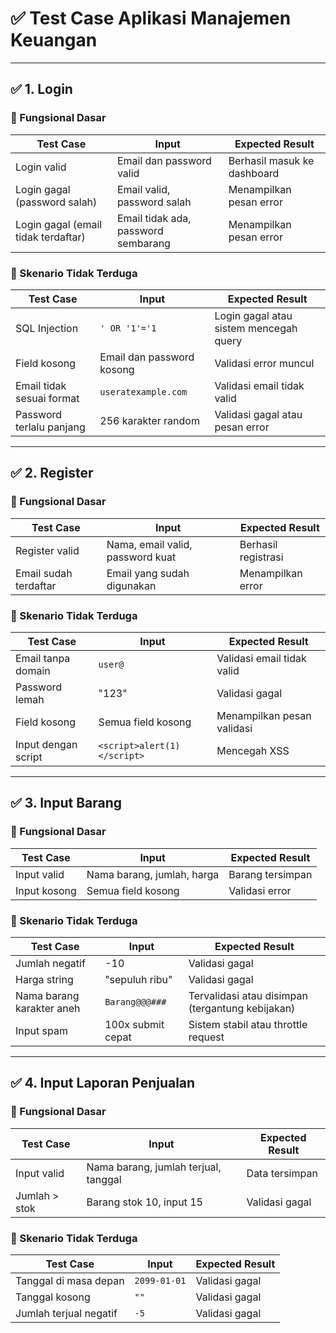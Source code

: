 # ✅ Test Case Aplikasi Manajemen Keuangan

---

## ✅ 1. Login

### 🔹 Fungsional Dasar

| Test Case                     | Input                            | Expected Result                        |
|------------------------------|----------------------------------|----------------------------------------|
| Login valid                  | Email dan password valid         | Berhasil masuk ke dashboard            |
| Login gagal (password salah) | Email valid, password salah      | Menampilkan pesan error                |
| Login gagal (email tidak terdaftar) | Email tidak ada, password sembarang | Menampilkan pesan error            |

### 🔸 Skenario Tidak Terduga

| Test Case                | Input                    | Expected Result                                |
|-------------------------|--------------------------|------------------------------------------------|
| SQL Injection           | `' OR '1'='1`            | Login gagal atau sistem mencegah query         |
| Field kosong            | Email dan password kosong | Validasi error muncul                         |
| Email tidak sesuai format | `useratexample.com`     | Validasi email tidak valid                     |
| Password terlalu panjang | 256 karakter random      | Validasi gagal atau pesan error                |

---

## ✅ 2. Register

### 🔹 Fungsional Dasar

| Test Case            | Input                            | Expected Result                    |
|---------------------|----------------------------------|------------------------------------|
| Register valid       | Nama, email valid, password kuat | Berhasil registrasi                |
| Email sudah terdaftar | Email yang sudah digunakan       | Menampilkan error                  |

### 🔸 Skenario Tidak Terduga

| Test Case             | Input                          | Expected Result                     |
|----------------------|--------------------------------|-------------------------------------|
| Email tanpa domain    | `user@`                        | Validasi email tidak valid          |
| Password lemah        | "123"                          | Validasi gagal                      |
| Field kosong          | Semua field kosong             | Menampilkan pesan validasi         |
| Input dengan script   | `<script>alert(1)</script>`    | Mencegah XSS                       |

---

## ✅ 3. Input Barang

### 🔹 Fungsional Dasar

| Test Case       | Input                             | Expected Result               |
|----------------|-----------------------------------|-------------------------------|
| Input valid     | Nama barang, jumlah, harga        | Barang tersimpan              |
| Input kosong    | Semua field kosong                | Validasi error                |

### 🔸 Skenario Tidak Terduga

| Test Case                  | Input                     | Expected Result                                   |
|---------------------------|---------------------------|---------------------------------------------------|
| Jumlah negatif            | -10                       | Validasi gagal                                    |
| Harga string              | "sepuluh ribu"            | Validasi gagal                                    |
| Nama barang karakter aneh | `Barang@@@###`            | Tervalidasi atau disimpan (tergantung kebijakan)  |
| Input spam                | 100x submit cepat         | Sistem stabil atau throttle request               |

---

## ✅ 4. Input Laporan Penjualan

### 🔹 Fungsional Dasar

| Test Case                  | Input                                     | Expected Result              |
|---------------------------|-------------------------------------------|------------------------------|
| Input valid               | Nama barang, jumlah terjual, tanggal      | Data tersimpan               |
| Jumlah > stok             | Barang stok 10, input 15                  | Validasi gagal               |

### 🔸 Skenario Tidak Terduga

| Test Case             | Input          | Expected Result         |
|----------------------|----------------|-------------------------|
| Tanggal di masa depan | `2099-01-01`   | Validasi gagal          |
| Tanggal kosong        | `""`           | Validasi gagal          |
| Jumlah terjual negatif | `-5`          | Validasi gagal          |
